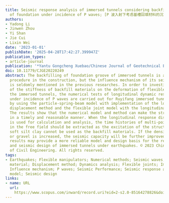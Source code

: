 ```yaml
---
title: Seismic response analysis of immersed tunnels considering backfill materials
  of foundation under incidence of P waves; [P 波入射下考虑基槽回填材料的沉管隧道抗震分析]
authors:
- Yadong Li
- Jinwen Zhou
- Yi Shan
- Jie Cui
- Lixin Wei
date: '2023-01-01'
publishDate: '2025-04-28T17:42:27.399947Z'
publication_types:
- article-journal
publication: '*Yantu Gongcheng Xuebao/Chinese Journal of Geotechnical Engineering*'
doi: 10.11779/CJGE20220249
abstract: The backfilling of foundation groove of immersed tunnels is an important
  procedure in the construction, but the influence mechanism of its seismic performance
  is seldomly mentioned in the previous researches. In order to investigate the influences
  of the stiffness of backfill materials on the deformation of flexible joints in
  the immersed tunnels, the numerical tests of longitudinal dynamic response analysis
  under incidence of P waves are carried out for Ruyifang immersed tunnel in Guangzhou
  by using the particle-spring-beam model with implementation of the longitudinal
  displacement method and the flexible joint model with the longitudinal limit devices.
  The results show that the numerical model and method can make the structures respond
  in a timely and reasonable manner. When the longitudinal response displacement method
  is used for calculation and analysis, the time histories of multi-point displacement
  in the free field should be extracted as the excitation of the structures. The untreated
  soft silt clay cannot be used as the backfill materials. If the density of sand
  or gravel is increased, the seismic capacity will be further improved. The research
  results may provide a more reliable model and design basis for the response analysis
  and seismic design of immersed tunnels under earthquakes. © 2023 Chinese Society
  of Civil Engineering. All rights reserved.
tags:
- Earthquakes; Flexible manipulators; Numerical methods; Seismic waves; Tunnels; Backfill
  material; Displacement method; Dynamics analysis; Flexible joints; Immersed tunnels;
  Influence mechanism; P waves; Seismic Performance; Seismic response analysis; Simplified
  model; Seismic design
links:
- name: URL
  url: 
    https://www.scopus.com/inward/record.uri?eid=2-s2.0-85164278826&doi=10.11779%2fCJGE20220249&partnerID=40&md5=e7d080df830335a01fda23f7a1dbb895
---
```

